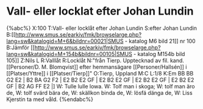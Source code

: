 # Vall- eller locklat efter Johan Lundin

{%abc%}
X:100
T:Vall- eller locklåt efter Johan Lundin
S:efter Johan Lundin
B:[[http://www.smus.se/earkiv/fmk/browselarge.php?lang=sw&katalogid=M+6&bildnr=00021|SMUS - katalog M6 bild 21]] nr 100
B:Jämför [[http://www.smus.se/earkiv/fmk/browselarge.php?lang=sw&katalogid=M+154b&bildnr=00105|SMUS - katalog M154b bild 105]]
Z:Nils L
R:Valllåt
R:Locklåt
N:"från Tierp. Upptecknad av fil. kand. [[Personer/D. M. Blomqvist]] efter hemmansägare [[Personer/Hallsén]] i [[Platser/Yttre]] i [[Platser/Tierp]]"
O:Tierp, Uppland
M:C
L:1/8
K:Em
BB BB G2 E2 | B2 BA G2 F2 | E2 B2 E2 GF | E2 B2 E2 GF |
E2 B2 E2 GF | E2 B2 E2 GF | B2 AG FF E2 |]
W: Tulle lulle lowa.
W: Tolf man i skoga; 
W: tolf man äro de, 
W: tolf svärd bära de, 
W: skällkon binda de, 
W: lösfä dänga de,
W: Liss Kjerstin ta med våld.
{%endabc%}
